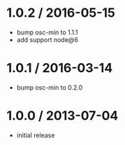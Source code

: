 
1.0.2 / 2016-05-15
==================

 * bump osc-min to 1.1.1
 * add support node@6

 1.0.1 / 2016-03-14
==================

 * bump osc-min to 0.2.0

1.0.0 / 2013-07-04 
==================

 * initial release
